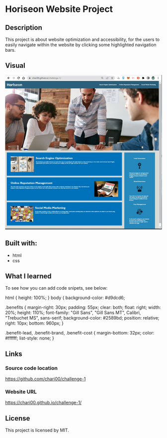 # Horiseon Website Project

## Description

This project is about website optimization and accessibility, for the users to easily navigate within the website by clicking some highlighted navigation bars.

## Visual

<img src="./starter/assets/images/website-screenshot.jpg" alt="screenshot of the homepage of the Horiseon website"/>

## Built with:

- html
- css

## What I learned

To see how you can add code snipets, see below:

html {
height: 100%;
}
body {
background-color: #d9dcd6;

.benefits {
margin-right: 30px;
padding: 55px;
clear: both;
float: right;
width: 20%;
height: 110%;
font-family: "Gill Sans", "Gill Sans MT", Calibri, "Trebuchet MS", sans-serif;
background-color: #2589bd;
position: relative;
right: 10px;
bottom: 960px;
}

.benefit-lead,
.benefit-brand,
.benefit-cost {
margin-bottom: 32px;
color: #ffffff;
list-style: none;
}

## Links

### Source code location

https://github.com/chari00/challenge-1

### Website URL

https://chari00.github.io/challenge-1/

## License

This project is licensed by MIT.
